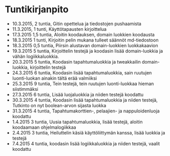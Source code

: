 # Tuntikirjanpito
* 10.3.2015, 2 tuntia, Gitin opettelua ja tiedostojen pushaamista
* 11.3.2015, 1 tunti, Käyttötapausten kirjoittelua
* 17.3.2015 1,5 tuntia, Aloitin koodauksen, domain luokkien koodausta
* 18.3.2015 1 tunti, Kirjoitin pelin mukana tulleet säännöt md-tiedostoon
* 18.3.2015 0,5 tuntia, Piirsin alustavan domain-luokkien luokkakaavion
* 19.3.2015 5 tuntia, Kirjoittelin testejä ja koodasin lisää domain-luokkia ja vähän logiikkaluokkia.
* 20.3.2015 5 tuntia, Koodasin tapahtumaluokkia ja tweakkailin domain-luokkia, kirjoittelin testejä
* 24.3.2015 6 tuntia, Koodasin lisää tapahtumaluokkia, sain ruutujen luonti-luokan ainakin tältä erää valmiiksi
* 25.3.2015 9 tuntia, Tein testejä, tein ruutujen luonti-luokkaa hieman siistimmäksi
* 27.3.2015 6 tuntia, Lisää luojaluokkia ja niiden testejä koodattu
* 30.3.2015 4 tuntia, Koodasin lisää tapahtumaluokkia ja niiden testejä, Tutkinto on nyt boolean-arvon sijasta luokka
* 31.3.2015 4 tuntia, Tapahtumakorttien-, pelaajien- ja nappuloidenluoja koodattu
* 1.4.2015 3 tuntia, Uusia tapahtumaluokkia, lisää testejä, aloitin koodaamaan ohjelmalogiikkaa
* 2.4.2015 3 tuntia, Heiluttelin käsiä käyttöliittymän kanssa, lisää luokkia ja testejä
* 7.4.2015 4 tuntia, koodasin lisää logiikkaluokkia ja niiden testejä, vaalit koodattu